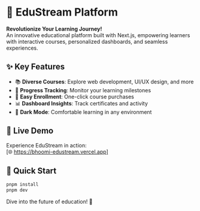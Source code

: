 # 🚀 EduStream Platform

**Revolutionize Your Learning Journey!**  
An innovative educational platform built with Next.js, empowering learners with interactive courses, personalized dashboards, and seamless experiences.

## ✨ Key Features
- 📚 **Diverse Courses**: Explore web development, UI/UX design, and more
- 🎯 **Progress Tracking**: Monitor your learning milestones
- 🛒 **Easy Enrollment**: One-click course purchases
- 📊 **Dashboard Insights**: Track certificates and activity
- 🌙 **Dark Mode**: Comfortable learning in any environment

## 🎥 Live Demo
Experience EduStream in action:  
[🌐 https://bhoomi-edustream.vercel.app]

## 🚀 Quick Start
```bash
pnpm install
pnpm dev
```

Dive into the future of education! 🌟
